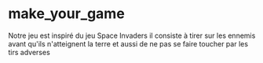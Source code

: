 # make_your_game
Notre jeu est inspiré du jeu Space Invaders
il consiste à tirer sur les ennemis avant qu'ils n'atteignent la terre et aussi de ne pas se faire toucher par les tirs adverses